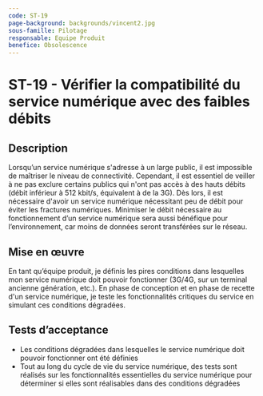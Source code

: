 ```yaml
---
code: ST-19
page-background: backgrounds/vincent2.jpg
sous-famille: Pilotage
responsable: Equipe Produit
benefice: Obsolescence
---
```

# ST-19 - Vérifier la compatibilité du service numérique avec des faibles débits

## Description

Lorsqu’un service numérique s'adresse à un large public, il est impossible de maîtriser le niveau de connectivité. Cependant, il est essentiel de veiller à ne pas exclure certains publics qui n'ont pas accès à des hauts débits (débit inférieur à 512 kbit/s, équivalent à de la 3G). Dès lors, il est nécessaire d'avoir un service numérique nécessitant peu de débit pour éviter les fractures numériques. Minimiser le débit nécessaire au fonctionnement d’un service numérique sera aussi bénéfique pour l’environnement, car moins de données seront transférées sur le réseau.

## Mise en œuvre

En tant qu’équipe produit, je définis les pires conditions dans lesquelles mon service numérique doit pouvoir fonctionner (3G/4G, sur un terminal ancienne génération, etc.).
En phase de conception et en phase de recette d'un service numérique, je teste les fonctionnalités critiques du service en simulant ces conditions dégradées.

## Tests d’acceptance

- Les conditions dégradées dans lesquelles le service numérique doit pouvoir fonctionner ont été définies
- Tout au long du cycle de vie du service numérique, des tests sont réalisés sur les fonctionnalités essentielles du service numérique pour déterminer si elles sont réalisables dans des conditions dégradées
